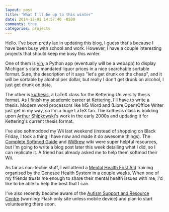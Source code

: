 ```yaml
---
layout: post
title: "What I'll be up to this winter"
date: 2014-12-01 14:57:40 -0500
comments: true
categories: projects 
---
```

Hello. I've been pretty lax in updating this blog, I guess that's because I 
have been busy with school and work. However, I have a couple interesting 
projects that should keep me busy this winter.

One of them is [vin](https://github.com/alis0nc/vin), a Python app (eventually
will be a webapp) to display Michigan's state mandated liquor prices in a nice 
searchable sortable format. Sure, the description of it says "let's get drunk 
on the cheap", and it will be sortable by alcohol per dollar, but really I don't 
get drunk on alcohol, I just get drunk on data.

The other is [kuthesis](https://github.com/alis0nc/kuthesis), a LaTeX class for 
the Kettering University thesis format. As I finish my academic career at Kettering, 
I'll have to write a thesis. Modern word processors like MS Word and (Libre,Open)Office
Writer just get in my way, so I'm a huge LaTeX fan. The kuthesis class is building 
upon [Arthur Shipkowski](http://www.fox-dreams.com/art/)'s work in the early 2000s 
and updating it for Kettering's current thesis format.

I've also softmodded my Wii last weekend (instead of shopping on Black Friday, I 
took a thing I have now and made it do awesome things). The 
[Complete Softmod Guide](https://sites.google.com/site/completesg/) and 
[WiiBrew](http://wiibrew.org/wiki/Main_Page) wiki were super helpful resources, but 
I'm going to write a blog post later this week detailing what I did, so I can 
replicate it. A friend has already asked me to help them softmod their Wii.

As far as non-techie stuff, I will attend a [Mental Health First Aid](http://www.genhs.org/mhfa)
training organised by the Genesee Health System in a couple weeks. When one of 
my friends trusts me enough to share their mental health issues with me, I'd like 
to be able to help the best that I can.

I've also recently become aware of the 
[Autism Support and Resource Centre](http://www.geneseeautism.org/) (warning: Flash 
only site unless mobile device) and plan to start volunteering there soon.

